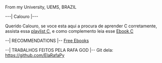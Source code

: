 From my University, UEMS, BRAZIL

---| Calouro |---

Querido Calouro, se voce esta aqui a procura de aprender C corretamente, assista essa  <a href="https://www.youtube.com/playlist?list=PLa75BYTPDNKZWYypgOFEsX3H2Mg-SzuLW" target="_blank">playlist C</a>, e como complemento leia esse <a href="https://www.ime.usp.br/~slago/slago-C.pdf" target="_blank">Ebook C</a>


--| RECOMMENDATIONS |--
<a href="https://github.com/EbookFoundation/free-programming-books/blob/main/books/free-programming-books-pt_BR.md" target="_blank">Free Ebooks</a>


--| TRABALHOS FEITOS PELA RAFA GOD |--
Git dela: https://github.com/ElaRafaPy
